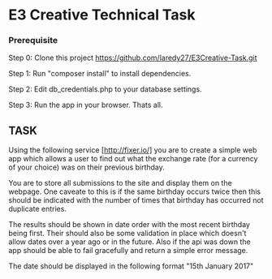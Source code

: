 # E3 Creative Technical Task

### Prerequisite
Step 0:
Clone this project https://github.com/laredy27/E3Creative-Task.git

Step 1:
Run "composer install" to install dependencies.

Step 2:
Edit db_credentials.php to your database settings.

Step 3:
Run the app in your browser.
Thats all.

## TASK
Using the following service [http://fixer.io/] you are to create a simple web app which allows a user to find out what the exchange rate (for a currency of your choice) was on their previous birthday.

You are to store all submissions to the site and display them on the webpage. One caveate to this is if the same birthday occurs twice then this should be indicated with the number of times that birthday has occurred not duplicate entries.

The results should be shown in date order with the most recent birthday being first. Their should also be some validation in place which doesn't allow dates over a year ago or in the future. Also if the api was down the app should be able to fail gracefully and return a simple error message.

The date should be displayed in the following format "15th January 2017"
